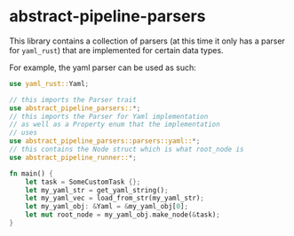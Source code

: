 # abstract-pipeline-parsers

This library contains a collection of parsers (at this time it only has a parser for `yaml_rust`) that are implemented for certain data types.

For example, the yaml parser can be used as such:

```rs
use yaml_rust::Yaml;

// this imports the Parser trait
use abstract_pipeline_parsers::*;
// this imports the Parser for Yaml implementation
// as well as a Property enum that the implementation
// uses
use abstract_pipeline_parsers::parsers::yaml::*;
// this contains the Node struct which is what root_node is
use abstract_pipeline_runner::*;

fn main() {
    let task = SomeCustomTask {};
    let my_yaml_str = get_yaml_string();
    let my_yaml_vec = load_from_str(my_yaml_str);
    let my_yaml_obj: &Yaml = &my_yaml_obj[0];
    let mut root_node = my_yaml_obj.make_node(&task);
}

```


